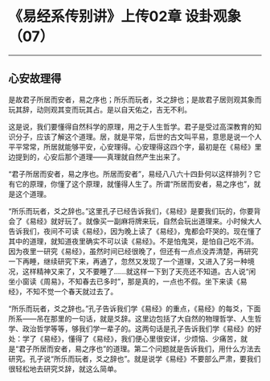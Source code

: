 # 《易经系传别讲》上传02章 设卦观象（07）

------

## 心安故理得

是故君子所居而安者，易之序也；所乐而玩者，爻之辞也；是故君子居则观其象而玩其辞，动则观其变而玩其占。是以自天佑之，吉无不利。

这是说，我们要懂得自然科学的原理，用之于人生哲学。君子是受过高深教育的知识分子，应该了解这个道理。居，就是平常，后世的古文叫平易，意思是说一个人平平常常，所居就能够平安，心安理得。心安理得这四个字，最初是在《易经》里边提到的，心安后那个道理——真理就自然产生出来了。

“君子所居而安者，易之序也。所居而安者”，易经八八六十四卦何以这样排列？它有它的原理，你懂了这个原理，就懂得人生了。所谓“所居而安者，易之序也”，就是这个道理。

“所乐而玩者，爻之辞也。”这里孔子已经告诉我们，《易经》是要我们玩的，你要背会了《易经》就好玩了。就像买一副麻将牌来玩，自然会玩出道理来。小时候大人告诉我们，夜间不可读《易经》，因为晚上读了《易经》，鬼都会吓哭的。现在懂了其中的道理，就知道夜里确实不可以读《易经》。不是怕鬼哭，是怕自己吃不消。因为夜里一研究《易经》，虽然时间已经很晚了，但还有一点点没弄清楚，再研究一下再睡，继续研究下来，再通了，忽然又发现了一个道理，又进入了另一种境况，这样精神又来了，又不要睡了……就这样一下到了天亮还不知道。古人说“闲坐小窗读《周易》，不知春去已多时”，那是真的，一点也不假。坐下来读《易经》，不知不觉一个春天就过去了。

“所乐而玩者，爻之辞也。”孔子告诉我们学《易经》的重点，《易经》的每爻，下面所系——吊在那里的一句话，就是爻辞。这里边包括了大自然的物理哲学、人生哲学、政治哲学等等，够我们学一辈子的。这两句话是孔子告诉我们学《易经》的好处：学了《易经》，懂得了《易经》，我们便心里很安详，少烦恼、少痛苦，就是“君子所居而安者，易之序也”的道理。第二个问题就是告诉我们，用什么方法去研究。孔子说“所乐而玩者，爻之辞也”。就是说学《易经》不要部么严肃，要我们很轻松地去研究爻辞，就这么简单。